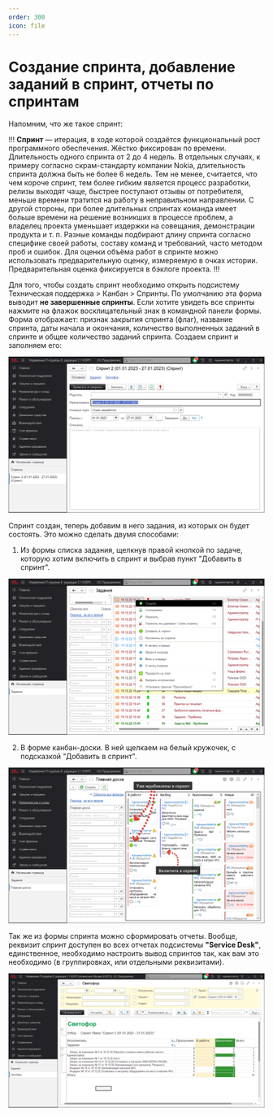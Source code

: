 ```yaml
---
order: 300
icon: file
---
```


# Создание спринта, добавление заданий в спринт, отчеты по спринтам

Напомним, что же такое спринт:

!!!
**Спринт** — итерация, в ходе которой создаётся функциональный рост программного обеспечения. Жёстко фиксирован по времени. Длительность одного спринта от 2 до 4 недель. В отдельных случаях, к примеру согласно скрам-стандарту компании Nokia, длительность спринта должна быть не более 6 недель. Тем не менее, считается, что чем короче спринт, тем более гибким является процесс разработки, релизы выходят чаще, быстрее поступают отзывы от потребителя, меньше времени тратится на работу в неправильном направлении. С другой стороны, при более длительных спринтах команда имеет больше времени на решение возникших в процессе проблем, а владелец проекта уменьшает издержки на совещания, демонстрации продукта и т. п. Разные команды подбирают длину спринта согласно специфике своей работы, составу команд и требований, часто методом проб и ошибок. Для оценки объёма работ в спринте можно использовать предварительную оценку, измеряемую в очках истории. Предварительная оценка фиксируется в бэклоге проекта.
!!!

Для того, чтобы создать спринт необходимо открыть подсистему Техническая поддержка > Канбан > Спринты.
По умолчанию эта форма выводит **не завершенные спринты**. Если хотите увидеть все спринты нажмите на флажок восклицательный знак в командной панели формы.
Форма отображает: признак закрытия спринта (флаг), название спринта, даты начала и окончания, количество выполненных заданий в спринте и общее количество заданий спринта.
Создаем спринт и заполняем его:

![01_СозданиеСпринта](static/01_СозданиеСпринта.png)

Спринт создан, теперь добавим в него задания, из которых он будет состоять. Это можно сделать двумя способами:
1. Из формы списка задания, щелкнув правой кнопкой по задаче, которую хотим включить в спринт и выбрав пункт "Добавить в спринт".

![02_СозданиеСпринта](static/02_СозданиеСпринта.png)

2. В форме канбан-доски. В ней щелкаем на белый кружочек, с подсказкой "Добавить в спринт".

![03_СозданиеСпринта](static/03_СозданиеСпринта.png)

Так же из формы спринта можно сформировать отчеты. Вообще, реквизит спринт доступен во всех отчетах подсистемы **"Service Desk"**, единственное, необходимо настроить вывод спринтов так, как вам это необходимо (в группировках, или отдельными реквизитами).

![04_СозданиеСпринта](static/04_СозданиеСпринта.png)




